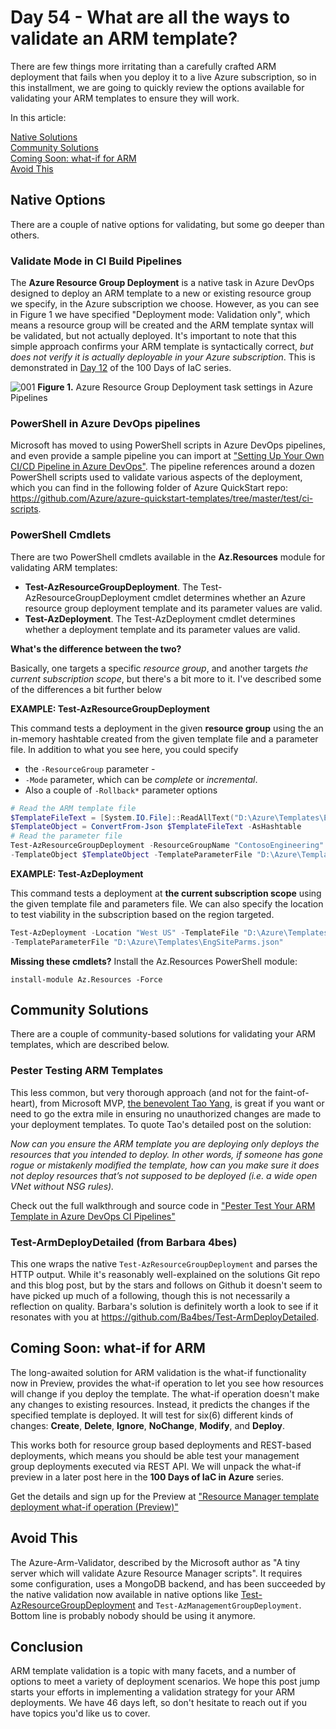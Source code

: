 # Day 54 - What are all the ways to validate an ARM template?

There are few things more irritating than a carefully crafted ARM deployment that fails when you deploy it to a live Azure subscription, so in this installment, we are going to quickly review the options available for validating your ARM templates to ensure they will work.

In this article:

[Native Solutions](#native-solutions) </br>
[Community Solutions](#community-solutions) </br>
[Coming Soon: what-if for ARM](#coming-soon-what-if-for-arm) </br>
[Avoid This](#avoid-this) </br>

## Native Options

There are a couple of native options for validating, but some go deeper than others.

### Validate Mode in CI Build Pipelines

The **Azure Resource Group Deployment** is a native task in Azure DevOps designed to deploy an ARM template to a new or existing resource group we specify, in the Azure subscription we choose. However, as you can see in Figure 1 we have specified "Deployment mode: Validation only", which means a resource group will be created and the ARM template syntax will be validated, but not actually deployed. It's important to note that this simple approach confirms your ARM template is syntactically correct, *but does not verify it is actually deployable in your Azure subscription*. This is demonstrated in [Day 12](https://raw.githubusercontent.com/starkfell/100DaysOfIaC/master/articles/day.12.contin.integration.md) of the 100 Days of IaC series.

![001](https://github.com/starkfell/100DaysOfIaC/blob/master/images/day54/figure1.png)
**Figure 1.** Azure Resource Group Deployment task settings in Azure Pipelines

### PowerShell in Azure DevOps pipelines

Microsoft has moved to using PowerShell scripts in Azure DevOps pipelines, and even provide a sample pipeline you can import at ["Setting Up Your Own CI/CD Pipeline in Azure DevOps"](https://github.com/Azure/azure-quickstart-templates/tree/master/test/pipeline). The pipeline references around a dozen PowerShell scripts used to validate various aspects of the deployment, which you can find in the following folder of Azure QuickStart repo: https://github.com/Azure/azure-quickstart-templates/tree/master/test/ci-scripts. 

### PowerShell Cmdlets

There are two PowerShell cmdlets available in the **Az.Resources** module for validating ARM templates:

- **Test-AzResourceGroupDeployment**. The Test-AzResourceGroupDeployment cmdlet determines whether an Azure resource group deployment template and its parameter values are valid.
- **Test-AzDeployment**. The Test-AzDeployment cmdlet determines whether a deployment template and its parameter values are valid.

**What's the difference between the two?**

Basically, one targets a specific *resource group*, and another targets *the current subscription scope*, but there's a bit more to it. I've described some of the differences a bit further below

**EXAMPLE: Test-AzResourceGroupDeployment**

This command tests a deployment in the given **resource group** using the an in-memory hashtable created from the given template file and a parameter file. In addition to what you see here, you could specify 
- the `-ResourceGroup` parameter -
- `-Mode` parameter, which can be *complete* or *incremental*.
- Also a couple of `-Rollback*` parameter options

``` PowerShell
# Read the ARM template file 
$TemplateFileText = [System.IO.File]::ReadAllText("D:\Azure\Templates\EngineeringSite.json")
$TemplateObject = ConvertFrom-Json $TemplateFileText -AsHashtable
# Read the parameter file
Test-AzResourceGroupDeployment -ResourceGroupName "ContosoEngineering" `
-TemplateObject $TemplateObject -TemplateParameterFile "D:\Azure\Templates\EngSiteParams.json"
```

**EXAMPLE: Test-AzDeployment**

 This command tests a deployment at **the current subscription scope** using the given template file and parameters file. We can also specify the location to test viability in the subscription based on the region targeted.

``` PowerShell
Test-AzDeployment -Location "West US" -TemplateFile "D:\Azure\Templates\EngineeringSite.json" `
-TemplateParameterFile "D:\Azure\Templates\EngSiteParms.json"
```

**Missing these cmdlets?** Install the Az.Resources PowerShell module:

`install-module Az.Resources -Force`

## Community Solutions

There are a couple of community-based solutions for validating your ARM templates, which are described below.

### Pester Testing ARM Templates

This less common, but very thorough approach (and not for the faint-of-heart), from Microsoft MVP, [the benevolent Tao Yang](https://blog.tyang.org/2018/09/12/pester-test-your-arm-template-in-azure-devops-ci-pipelines/), is great if you want or need to go the extra mile in ensuring no unauthorized changes are made to your deployment templates. To quote Tao's detailed post on the solution:

*Now can you ensure the ARM template you are deploying only deploys the resources that you intended to deploy. In other words, if someone has gone rogue or mistakenly modified the template, how can you make sure it does not deploy resources that’s not supposed to be deployed (i.e. a wide open VNet without NSG rules).*

Check out the full walkthrough and source code in ["Pester Test Your ARM Template in Azure DevOps CI Pipelines"](https://blog.tyang.org/2018/09/12/pester-test-your-arm-template-in-azure-devops-ci-pipelines/)

### Test-ArmDeployDetailed (from Barbara 4bes)

This one wraps the native `Test-AzResourceGroupDeployment` and parses the HTTP output. While it's reasonably well-explained on the solutions Git repo and this blog post, but by the stars and follows on Github it doesn't seem to have picked up much of a following, though this is not necessarily a reflection on quality. Barbara's solution is definitely worth a look to see if it resonates with you at https://github.com/Ba4bes/Test-ArmDeployDetailed.

## Coming Soon: what-if for ARM

The long-awaited solution for ARM validation is the what-if functionality now in Preview, provides the what-if operation to let you see how resources will change if you deploy the template. The what-if operation doesn't make any changes to existing resources. Instead, it predicts the changes if the specified template is deployed. It will test for six(6) different kinds of changes: **Create**, **Delete**, **Ignore**, **NoChange**, **Modify**, and **Deploy**.

This works both for resource group based deployments and REST-based deployments, which means you should be able test your management group deployments executed via REST API. We will unpack the what-if preview in a later post here in the **100 Days of IaC in Azure** series.

Get the details and sign up for the Preview at ["Resource Manager template deployment what-if operation (Preview)"](https://docs.microsoft.com/en-us/azure/azure-resource-manager/template-deploy-what-if)

## Avoid This

The Azure-Arm-Validator, described by the Microsoft author as "A tiny server which will validate Azure Resource Manager scripts". It requires some configuration, uses a MongoDB backend, and has been succeeded by the native validation now available in native options like [Test-AzResourceGroupDeployment](https://docs.microsoft.com/en-us/powershell/module/az.resources/test-azresourcegroupdeployment?view=azps-3.0.0) and `Test-AzManagementGroupDeployment`. Bottom line is probably nobody should be using it anymore.

## Conclusion 

ARM template validation is a topic with many facets, and a number of options to meet a variety of deployment scenarios. We hope this post jump starts your efforts in implementing a validation strategy for your ARM deployments. We have 46 days left, so don't hesitate to reach out if you have topics you'd like us to cover.
